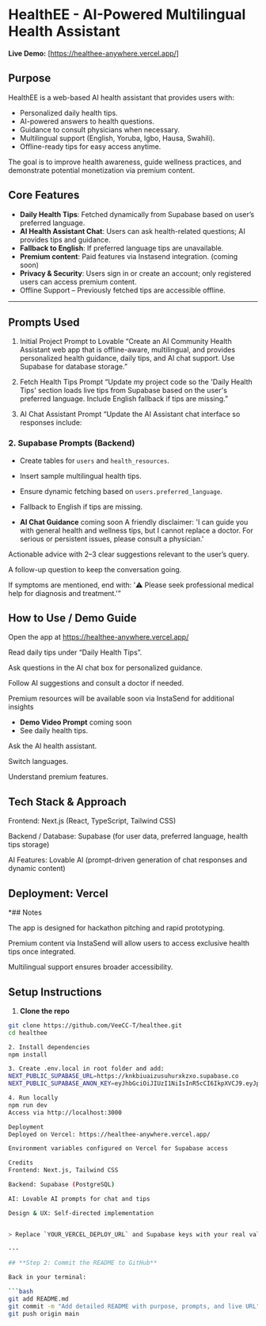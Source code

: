 # HealthEE - AI-Powered Multilingual Health Assistant

**Live Demo:** [https://healthee-anywhere.vercel.app/]


## Purpose

HealthEE is a web-based AI health assistant that provides users with:

- Personalized daily health tips.
- AI-powered answers to health questions.
- Guidance to consult physicians when necessary.
- Multilingual support (English, Yoruba, Igbo, Hausa, Swahili).
- Offline-ready tips for easy access anytime.

The goal is to improve health awareness, guide wellness practices, and demonstrate potential monetization via premium content.

## Core Features 

- **Daily Health Tips**: Fetched dynamically from Supabase based on user’s preferred language.  
- **AI Health Assistant Chat**: Users can ask health-related questions; AI provides tips and guidance.  
- **Fallback to English**: If preferred language tips are unavailable.  
- **Premium content**: Paid features via Instasend integration.  (coming soon)
- **Privacy & Security**: Users sign in or create an account; only registered users can access premium content.
- Offline Support – Previously fetched tips are accessible offline.

---

## Prompts Used
1. Initial Project Prompt to Lovable
“Create an AI Community Health Assistant web app that is offline-aware, multilingual, and provides personalized health guidance, daily tips, and AI chat support. Use Supabase for database storage.”

2. Fetch Health Tips Prompt
“Update my project code so the 'Daily Health Tips' section loads live tips from Supabase based on the user's preferred language. Include English fallback if tips are missing.”

3. AI Chat Assistant Prompt
“Update the AI Assistant chat interface so responses include:

### 2. Supabase Prompts (Backend)

- Create tables for `users` and `health_resources`.
- Insert sample multilingual health tips.
- Ensure dynamic fetching based on `users.preferred_language`.
- Fallback to English if tips are missing.

- **AI Chat Guidance** coming soon
A friendly disclaimer: 'I can guide you with general health and wellness tips, but I cannot replace a doctor. For serious or persistent issues, please consult a physician.'

Actionable advice with 2–3 clear suggestions relevant to the user’s query.

A follow-up question to keep the conversation going.

If symptoms are mentioned, end with: '⚠️ Please seek professional medical help for diagnosis and treatment.'”

## How to Use / Demo Guide
Open the app at https://healthee-anywhere.vercel.app/

Read daily tips under “Daily Health Tips”.

Ask questions in the AI chat box for personalized guidance.

Follow AI suggestions and consult a doctor if needed.

Premium resources will be available soon via InstaSend for additional insights


- **Demo Video Prompt** coming soon
- See daily health tips.

Ask the AI health assistant.

Switch languages.

Understand premium features.

## Tech Stack & Approach

Frontend: Next.js (React, TypeScript, Tailwind CSS)

Backend / Database: Supabase (for user data, preferred language, health tips storage)

AI Features: Lovable AI (prompt-driven generation of chat responses and dynamic content)

Deployment: Vercel
---

*## Notes

The app is designed for hackathon pitching and rapid prototyping.

Premium content via InstaSend will allow users to access exclusive health tips once integrated.

Multilingual support ensures broader accessibility.

## Setup Instructions

1. **Clone the repo**  
```bash
git clone https://github.com/VeeCC-T/healthee.git
cd healthee

2. Install dependencies
npm install

3. Create .env.local in root folder and add:
NEXT_PUBLIC_SUPABASE_URL=https://knkbiuaizusuhurxkzxo.supabase.co
NEXT_PUBLIC_SUPABASE_ANON_KEY=eyJhbGciOiJIUzI1NiIsInR5cCI6IkpXVCJ9.eyJpc3MiOiJzdXBhYmFzZSIsInJlZiI6Imtua2JpdWFpenVzdWh1cnhrenhvIiwicm9sZSI6ImFub24iLCJpYXQiOjE3NTY2NTc5MTcsImV4cCI6MjA3MjIzMzkxN30.YdIBXo9lZgxZykacN87Yaygh8YGYSBOxqUx8adEv7W8

4. Run locally
npm run dev
Access via http://localhost:3000

Deployment
Deployed on Vercel: https://healthee-anywhere.vercel.app/

Environment variables configured on Vercel for Supabase access

Credits
Frontend: Next.js, Tailwind CSS

Backend: Supabase (PostgreSQL)

AI: Lovable AI prompts for chat and tips

Design & UX: Self-directed implementation


> Replace `YOUR_VERCEL_DEPLOY_URL` and Supabase keys with your real values.

---

## **Step 2: Commit the README to GitHub**

Back in your terminal:

```bash
git add README.md
git commit -m "Add detailed README with purpose, prompts, and live URL"
git push origin main
